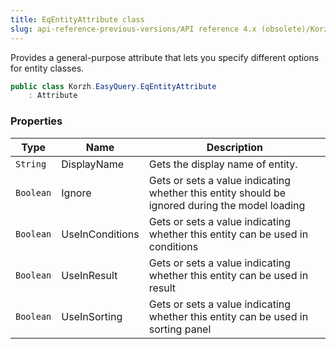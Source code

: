 ```yaml
---
title: EqEntityAttribute class
slug: api-reference-previous-versions/API reference 4.x (obsolete)/Korzh.EasyQuery namespace/eqentityattribute-class
---
```



Provides a general-purpose attribute that lets you specify different options for entity classes.
```csharp
public class Korzh.EasyQuery.EqEntityAttribute
    : Attribute

```

### Properties

| Type | Name | Description | 
| --- | --- | --- | 
| `String` | DisplayName | Gets the display name of entity. | 
| `Boolean` | Ignore | Gets or sets a value indicating whether this entity should be ignored during the model loading | 
| `Boolean` | UseInConditions | Gets or sets a value indicating whether this entity can be used in conditions | 
| `Boolean` | UseInResult | Gets or sets a value indicating whether this entity can be used in result | 
| `Boolean` | UseInSorting | Gets or sets a value indicating whether this entity can be used in sorting panel |